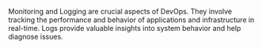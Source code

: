Monitoring and Logging are crucial aspects of DevOps. They involve tracking the performance and behavior of applications and infrastructure in real-time. Logs provide valuable insights into system behavior and help diagnose issues.
